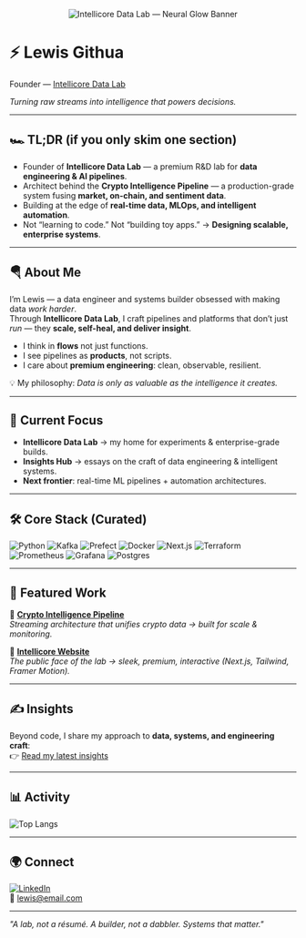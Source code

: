 <p align="center">
  <img src="./assets/intellicore-banner.svg" alt="Intellicore Data Lab — Neural Glow Banner" />
</p>

# ⚡ Lewis Githua  
Founder — [Intellicore Data Lab](https://intellicore.vercel.app)

*Turning raw streams into intelligence that powers decisions.*

---

## 🏎️ TL;DR (if you only skim one section)
- Founder of **Intellicore Data Lab** — a premium R&D lab for **data engineering & AI pipelines**.  
- Architect behind the **Crypto Intelligence Pipeline** — a production-grade system fusing **market, on-chain, and sentiment data**.  
- Building at the edge of **real-time data, MLOps, and intelligent automation**.  
- Not “learning to code.” Not “building toy apps.” → **Designing scalable, enterprise systems**.  

---

## 🪂 About Me
I’m Lewis — a data engineer and systems builder obsessed with making data *work harder*.  
Through **Intellicore Data Lab**, I craft pipelines and platforms that don’t just *run* — they **scale, self-heal, and deliver insight**.  

- I think in **flows** not just functions.  
- I see pipelines as **products**, not scripts.  
- I care about **premium engineering**: clean, observable, resilient.  

💡 My philosophy: *Data is only as valuable as the intelligence it creates.*  

---

## 🔭 Current Focus
- **Intellicore Data Lab** → my home for experiments & enterprise-grade builds.  
- **Insights Hub** → essays on the craft of data engineering & intelligent systems.  
- **Next frontier**: real-time ML pipelines + automation architectures.  

---

## 🛠️ Core Stack (Curated)
![Python](https://img.shields.io/badge/-Python-3776AB?logo=python&logoColor=white)
![Kafka](https://img.shields.io/badge/-Kafka-231F20?logo=apachekafka&logoColor=white)
![Prefect](https://img.shields.io/badge/-Prefect-0A3E5E?logo=prefect&logoColor=white)
![Docker](https://img.shields.io/badge/-Docker-2496ED?logo=docker&logoColor=white)
![Next.js](https://img.shields.io/badge/-Next.js-000000?logo=nextdotjs&logoColor=white)
![Terraform](https://img.shields.io/badge/-Terraform-623CE4?logo=terraform&logoColor=white)
![Prometheus](https://img.shields.io/badge/-Prometheus-E6522C?logo=prometheus&logoColor=white)
![Grafana](https://img.shields.io/badge/-Grafana-F46800?logo=grafana&logoColor=white)
![Postgres](https://img.shields.io/badge/-Postgres-4169E1?logo=postgresql&logoColor=white)

---

## 📂 Featured Work
🔹 [**Crypto Intelligence Pipeline**](https://github.com/Lewingtonnn/crypto-intelligence)  
*Streaming architecture that unifies crypto data → built for scale & monitoring.*  

🔹 [**Intellicore Website**](https://github.com/Lewingtonnn/intellicore-website)  
*The public face of the lab → sleek, premium, interactive (Next.js, Tailwind, Framer Motion).*  

---

## ✍️ Insights
Beyond code, I share my approach to **data, systems, and engineering craft**:  
👉 [Read my latest insights](https://intellicore.vercel.app/insights)  

---

## 📊 Activity
![Top Langs](https://github-readme-stats.vercel.app/api/top-langs/?username=Lewingtonnn&layout=compact&theme=radical)

---

## 🌍 Connect
[![LinkedIn](https://img.shields.io/badge/-LinkedIn-0A66C2?logo=linkedin&logoColor=white)](https://linkedin.com/in/lewis-githua)  
📧 lewis@email.com  

---
*"A lab, not a résumé. A builder, not a dabbler. Systems that matter."*
